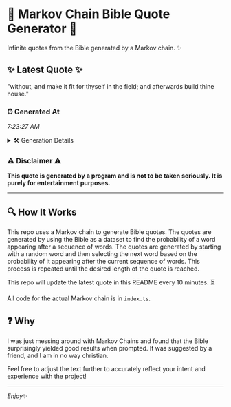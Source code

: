 # 📖 Markov Chain Bible Quote Generator 📖

Infinite quotes from the Bible generated by a Markov chain. ✨

## ✨ Latest Quote ✨
"without, and make it fit for thyself in the field; and afterwards build thine house."

### ⏰ Generated At
*7:23:27 AM*

<details>
    <summary>🛠️ Generation Details</summary>
    <p>
        <strong>🌱 Seed:</strong> without,<br>
        <strong>🔄 Iterations:</strong> 14<br>
        <strong>📜 Context History:</strong><br>[ without, ]: and<br>[ without,, and ]: make<br>[ without,, and, make ]: it<br>[ without,, and, make, it ]: fit<br>[ without,, and, make, it, fit ]: for<br>[ without,, and, make, it, fit, for ]: thyself<br>[ and, make, it, fit, for, thyself ]: in<br>[ make, it, fit, for, thyself, in ]: the<br>[ it, fit, for, thyself, in, the ]: field;<br>[ fit, for, thyself, in, the, field; ]: and<br>[ for, thyself, in, the, field;, and ]: afterwards<br>[ thyself, in, the, field;, and, afterwards ]: build<br>[ in, the, field;, and, afterwards, build ]: thine<br>[ the, field;, and, afterwards, build, thine ]: house.<br>
    </p>
</details>

### ⚠️ Disclaimer ⚠️
**This quote is generated by a program and is not to be taken seriously. It is purely for entertainment purposes.**

---

## 🔍 How It Works

This repo uses a Markov chain to generate Bible quotes. The quotes are generated by using the Bible as a dataset to find the probability of a word appearing after a sequence of words. The quotes are generated by starting with a random word and then selecting the next word based on the probability of it appearing after the current sequence of words. This process is repeated until the desired length of the quote is reached.

This repo will update the latest quote in this README every 10 minutes. ⏳

All code for the actual Markov chain is in `index.ts`.

## ❓ Why

I was just messing around with Markov Chains and found that the Bible surprisingly yielded good results when prompted. 
It was suggested by a friend, and I am in no way christian.

Feel free to adjust the text further to accurately reflect your intent and experience with the project!

---

*Enjoy*✨
